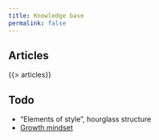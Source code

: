 ```yaml
---
title: Knowledge base
permalink: false
---
```


## Articles

{{> articles}}


## Todo

* “Elements of style”, hourglass structure
* [Growth mindset](articles/growth-mindset/)
